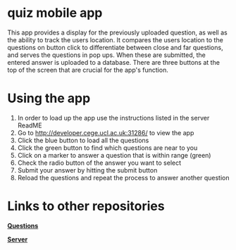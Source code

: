 # quiz mobile app
This app provides a display for the previously uploaded question, as well as the ability to track the users location. It compares the users location to the questions on button click to differentiate between close and far questions, and serves the questions in pop ups. When these are submitted, the entered answer is uploaded to a database. There are three buttons at the top of the screen that are crucial for the app's function.
# Using the app
1) In order to load up the app use the instructions listed in the server ReadME
2) Go to http://developer.cege.ucl.ac.uk:31286/ to view the app
3) Click the blue button to load all the questions
4) Click the green button to find which questions are near to you
5) Click on a marker to answer a question that is within range (green)
6) Check the radio button of the answer you want to select
6) Submit your answer by hitting the submit button
7) Reload the questions and repeat the process to answer another question

# Links to other repositories
**[Questions](https://github.com/rpGIS/questions)**

**[Server](https://github.com/rpGIS/server)**
